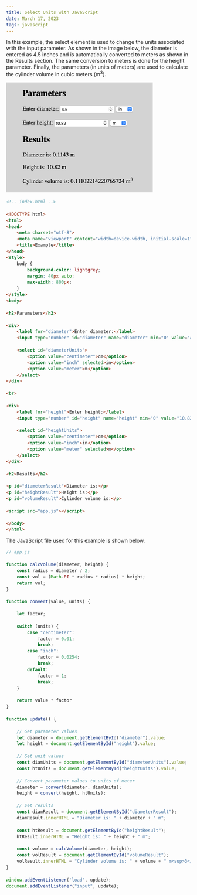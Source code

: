```yaml
---
title: Select Units with JavaScript
date: March 17, 2023
tags: javascript
---
```


In this example, the select element is used to change the units associated with the input parameter. As shown in the image below, the diameter is entered as 4.5 inches and is automatically converted to meters as shown in the Results section. The same conversion to meters is done for the height parameter. Finally, the parameters (in units of meters) are used to calculate the cylinder volume in cubic meters (m<sup>3</sup>).

<img src="../../assets/images/js-select-units.png" style="max-width:400px;" alt="select units">

```html
<!-- index.html -->

<!DOCTYPE html>
<html>
<head>
    <meta charset="utf-8">
    <meta name="viewport" content="width=device-width, initial-scale=1">
    <title>Example</title>
</head>
<style>
    body {
        background-color: lightgrey;
        margin: 40px auto;
        max-width: 800px;
    }
</style>
<body>

<h2>Parameters</h2>

<div>
    <label for="diameter">Enter diameter:</label>
    <input type="number" id="diameter" name="diameter" min="0" value="4.5">

    <select id="diameterUnits">
        <option value="centimeter">cm</option>
        <option value="inch" selected>in</option>
        <option value="meter">m</option>
    </select>
</div>

<br>

<div>
    <label for="height">Enter height:</label>
    <input type="number" id="height" name="height" min="0" value="10.82">

    <select id="heightUnits">
        <option value="centimeter">cm</option>
        <option value="inch">in</option>
        <option value="meter" selected>m</option>
    </select>
</div>

<h2>Results</h2>

<p id="diameterResult">Diameter is:</p>
<p id="heightResult">Height is:</p>
<p id="volumeResult">Cylinder volume is:</p>

<script src="app.js"></script>

</body>
</html>
```

The JavaScript file used for this example is shown below.

```javascript
// app.js

function calcVolume(diameter, height) {
    const radius = diameter / 2;
    const vol = (Math.PI * radius * radius) * height;
    return vol;
}

function convert(value, units) {

    let factor;

    switch (units) {
        case "centimeter":
            factor = 0.01;
            break;
        case "inch":
            factor = 0.0254;
            break;
        default:
            factor = 1;
            break;
    }

    return value * factor
}

function update() {

    // Get parameter values
    let diameter = document.getElementById("diameter").value;
    let height = document.getElementById("height").value;

    // Get unit values
    const diamUnits = document.getElementById("diameterUnits").value;
    const htUnits = document.getElementById("heightUnits").value;

    // Convert parameter values to units of meter
    diameter = convert(diameter, diamUnits);
    height = convert(height, htUnits);

    // Set results
    const diamResult = document.getElementById("diameterResult");
    diamResult.innerHTML = "Diameter is: " + diameter + " m";

    const htResult = document.getElementById("heightResult");
    htResult.innerHTML = "Height is: " + height + " m";

    const volume = calcVolume(diameter, height);
    const volResult = document.getElementById("volumeResult");
    volResult.innerHTML = "Cylinder volume is: " + volume + " m<sup>3</sup>";
}

window.addEventListener('load', update);
document.addEventListener("input", update);
```
